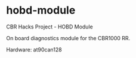 # hobd-module
CBR Hacks Project - HOBD Module

On board diagnostics module for the CBR1000 RR.

Hardware: at90can128
